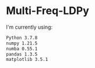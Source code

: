 # Multi-Freq-LDPy

I'm currently using:
```bash
Python 3.7.8
numpy 1.21.5
numba 0.55.1
pandas 1.3.5
matplotlib 3.5.1
```
